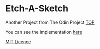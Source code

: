 # Etch-A-Sketch

Another Project from The Odin Project [TOP](https://www.theodinproject.com/)

You can see the implementation [here](https://animeshry.github.io/etch-a-sketch/)

[MIT Licence](https://github.com/AnimeshRy/etch-a-sketch/blob/master/LICENSE)
